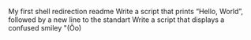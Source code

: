 My first shell redirection readme
Write a script that prints “Hello, World”, followed by a new line to the standart
Write a script that displays a confused smiley "(Ôo)
